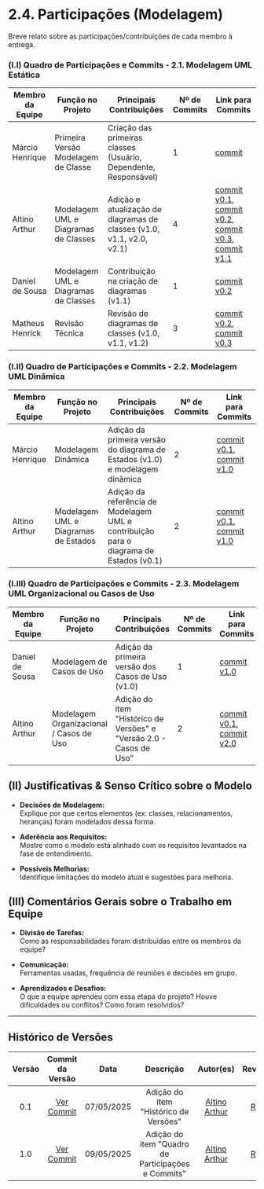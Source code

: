 # 2.4. Participações (Modelagem)

Breve relato sobre as participações/contribuições de cada membro à entrega. 

### (I.I) Quadro de Participações e Commits - 2.1. Modelagem UML Estática

| Membro da Equipe       | Função no Projeto           | Principais Contribuições                                                                                  | Nº de Commits | Link para Commits |
|------------------------|-----------------------------|-----------------------------------------------------------------------------------------------------------|----------------|-------------------|
| Márcio Henrique        | Primeira Versão Modelagem de Classe | Criação das primeiras classes (Usuário, Dependente, Responsável)                                             | 1              | [commit](https://github.com/UnBArqDsw2025-1-Turma01/2025.1-T01-_G1_Embarcado_Entrega_02/commit/642095f83747620c4ea71808776e74ea98ba7e2f) |
| Altino Arthur          | Modelagem UML e Diagramas de Classes | Adição e atualização de diagramas de classes (v1.0, v1.1, v2.0, v2.1)                                      | 4              | [commit v0.1](https://github.com/UnBArqDsw2025-1-Turma01/2025.1-T01-_G1_Embarcado_Entrega_02/commit/a937432632e45ab878b4c384f2f5e47229cf08a1), [commit v0.2](https://github.com/UnBArqDsw2025-1-Turma01/2025.1-T01-_G1_Embarcado_Entrega_02/commit/6b623eca267cf26cbdb600362dfa37d20c565696), [commit v0.3](https://github.com/UnBArqDsw2025-1-Turma01/2025.1-T01-_G1_Embarcado_Entrega_02/commit/47cc0f527d2671c2cd3d8349ee50f03ae3ff7775), [commit v1.1](https://github.com/UnBArqDsw2025-1-Turma01/2025.1-T01-_G1_Embarcado_Entrega_02/commit/) |
| Daniel de Sousa        | Modelagem UML e Diagramas de Classes | Contribuição na criação de diagramas (v1.1)                                                                 | 1              | [commit v0.2](https://github.com/UnBArqDsw2025-1-Turma01/2025.1-T01-_G1_Embarcado_Entrega_02/commit/6b623eca267cf26cbdb600362dfa37d20c565696) |
| Matheus Henrick        | Revisão Técnica              | Revisão de diagramas de classes (v1.0, v1.1, v1.2)                                                         | 3              | [commit v0.2](https://github.com/UnBArqDsw2025-1-Turma01/2025.1-T01-_G1_Embarcado_Entrega_02/commit/6b623eca267cf26cbdb600362dfa37d20c565696), [commit v0.3](https://github.com/UnBArqDsw2025-1-Turma01/2025.1-T01-_G1_Embarcado_Entrega_02/commit/47cc0f527d2671c2cd3d8349ee50f03ae3ff7775) |

### (I.II) Quadro de Participações e Commits - 2.2. Modelagem UML Dinâmica

| Membro da Equipe       | Função no Projeto           | Principais Contribuições                                                                                  | Nº de Commits | Link para Commits |
|------------------------|-----------------------------|-----------------------------------------------------------------------------------------------------------|----------------|-------------------|
| Márcio Henrique        | Modelagem Dinâmica           | Adição da primeira versão do diagrama de Estados (v1.0) e modelagem dinâmica                                | 2              | [commit v0.1](https://github.com/UnBArqDsw2025-1-Turma01/2025.1-T01-_G1_Embarcado_Entrega_02/commit/26a515f9c28e2fb2caa1e103277ba663bc7444e6), [commit v1.0](https://github.com/UnBArqDsw2025-1-Turma01/2025.1-T01-_G1_Embarcado_Entrega_02/commit/54aad41f1b28ddd4673e4555e9f555df81279103) |
| Altino Arthur          | Modelagem UML e Diagramas de Estados | Adição da referência de Modelagem UML e contribuição para o diagrama de Estados (v0.1)                      | 2              | [commit v0.1](https://github.com/UnBArqDsw2025-1-Turma01/2025.1-T01-_G1_Embarcado_Entrega_02/commit/26a515f9c28e2fb2caa1e103277ba663bc7444e6), [commit v1.0](https://github.com/UnBArqDsw2025-1-Turma01/2025.1-T01-_G1_Embarcado_Entrega_02/commit/54aad41f1b28ddd4673e4555e9f555df81279103) |

### (I.III) Quadro de Participações e Commits - 2.3. Modelagem UML Organizacional ou Casos de Uso

| Membro da Equipe       | Função no Projeto           | Principais Contribuições                                                                                  | Nº de Commits | Link para Commits |
|------------------------|-----------------------------|-----------------------------------------------------------------------------------------------------------|----------------|-------------------|
| Daniel de Sousa        | Modelagem de Casos de Uso    | Adição da primeira versão dos Casos de Uso (v1.0)                                                           | 1              | [commit v1.0](https://github.com/UnBArqDsw2025-1-Turma01/2025.1-T01-_G1_Embarcado_Entrega_02/commit/ce2eba63cb2305e27740ea5283f3cc5a3afc526c) |
| Altino Arthur          | Modelagem Organizacional / Casos de Uso | Adição do item "Histórico de Versões" e "Versão 2.0 - Casos de Uso"                                        | 2              | [commit v0.1](https://github.com/), [commit v2.0](https://github.com/UnBArqDsw2025-1-Turma01/2025.1-T01-_G1_Embarcado_Entrega_02/commit/08cc1f0a1107569c65343ea74b456022faafd0d7) |

## (II) Justificativas & Senso Crítico sobre o Modelo

- **Decisões de Modelagem:**  
  Explique por que certos elementos (ex: classes, relacionamentos, heranças) foram modelados dessa forma.
  
- **Aderência aos Requisitos:**  
  Mostre como o modelo está alinhado com os requisitos levantados na fase de entendimento.

- **Possíveis Melhorias:**  
  Identifique limitações do modelo atual e sugestões para melhoria.

## (III) Comentários Gerais sobre o Trabalho em Equipe

- **Divisão de Tarefas:**  
  Como as responsabilidades foram distribuídas entre os membros da equipe?

- **Comunicação:**  
  Ferramentas usadas, frequência de reuniões e decisões em grupo.

- **Aprendizados e Desafios:**  
  O que a equipe aprendeu com essa etapa do projeto? Houve dificuldades ou conflitos? Como foram resolvidos?

---

## Histórico de Versões

| Versão | Commit da Versão | Data       | Descrição                                           | Autor(es)                                                  | Revisor(es)                                  | Descrição da Revisão              | Commit da Revisão        |
|:------:|:----------------:|:----------:|:---------------------------------------------------:|:-----------------------------------------------------------:|:--------------------------------------------:|:-------------------------------:|:-------------------------------:|
| 0.1    | [Ver Commit](https://github.com/)         | 07/05/2025 | Adição do item "Histórico de Versões"     | [Altino Arthur](https://github.com/arthurrochamoreira)      | [Revisor](https://github.com/)               | Ajustes gramaticais e formatação | [Ver Commit](https://github.com/) |
| 1.0    | [Ver Commit](https://github.com/)         | 09/05/2025 | Adição do item "Quadro de Participações e Commits"     | [Altino Arthur](https://github.com/arthurrochamoreira)      | [Revisor](https://github.com/)               |  *(inserir observações da revisão)*  | [Ver Commit](https://github.com/) |



<!-- Copie a descomente linha abaixo para adicionar novas versões -->

<!-- |        |                  |            |                                                     |                                                           |                                              |                                 |                                 | -->

